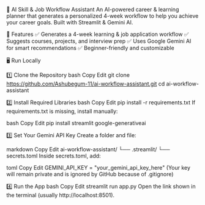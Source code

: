 🤖 AI Skill \& Job Workflow Assistant
An AI-powered career \& learning planner that generates a personalized 4-week workflow to help you achieve your career goals. Built with Streamlit \& Gemini AI.

🚀 Features
✅ Generates a 4-week learning \& job application workflow
✅ Suggests courses, projects, and interview prep
✅ Uses Google Gemini AI for smart recommendations
✅ Beginner-friendly and customizable

🖥️ Run Locally


1️⃣ Clone the Repository
bash
Copy
Edit
git clone https://github.com/Ashubegum-11/ai-workflow-assistant.git
cd ai-workflow-assistant

2️⃣ Install Required Libraries
bash
Copy
Edit
pip install -r requirements.txt
If requirements.txt is missing, install manually:

bash
Copy
Edit
pip install streamlit google-generativeai

3️⃣ Set Your Gemini API Key
Create a folder and file:

markdown
Copy
Edit
ai-workflow-assistant/
└── .streamlit/
└── secrets.toml
Inside secrets.toml, add:

toml
Copy
Edit
GEMINI\_API\_KEY = "your\_gemini\_api\_key\_here"
(Your key will remain private and is ignored by GitHub because of .gitignore)



4️⃣ Run the App
bash
Copy
Edit
streamlit run app.py
Open the link shown in the terminal (usually http://localhost:8501).


